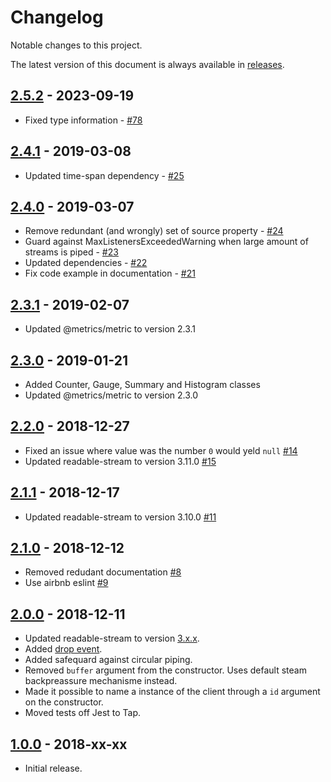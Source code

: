# Changelog

Notable changes to this project.

The latest version of this document is always available in
[releases][releases-url].


## [2.5.2] - 2023-09-19

- Fixed type information - [#78](https://github.com/metrics-js/client/pull/78)

## [2.4.1] - 2019-03-08

-   Updated time-span dependency - [#25](https://github.com/metrics-js/client/pull/25)

## [2.4.0] - 2019-03-07

-   Remove redundant (and wrongly) set of source property - [#24](https://github.com/metrics-js/client/pull/24)
-   Guard against MaxListenersExceededWarning when large amount of streams is piped - [#23](https://github.com/metrics-js/client/pull/23)
-   Updated dependencies - [#22](https://github.com/metrics-js/client/pull/22)
-   Fix code example in documentation - [#21](https://github.com/metrics-js/client/pull/21)

## [2.3.1] - 2019-02-07

-   Updated @metrics/metric to version 2.3.1

## [2.3.0] - 2019-01-21

-   Added Counter, Gauge, Summary and Histogram classes
-   Updated @metrics/metric to version 2.3.0

## [2.2.0] - 2018-12-27

-   Fixed an issue where value was the number `0` would yeld `null` [#14](https://github.com/metrics-js/client/pull/14)
-   Updated readable-stream to version 3.11.0 [#15](https://github.com/metrics-js/client/pull/15)

## [2.1.1] - 2018-12-17

-   Updated readable-stream to version 3.10.0 [#11](https://github.com/metrics-js/client/pull/11)

## [2.1.0] - 2018-12-12

-   Removed redudant documentation [#8](https://github.com/metrics-js/client/pull/8)
-   Use airbnb eslint [#9](https://github.com/metrics-js/client/pull/9)

## [2.0.0] - 2018-12-11

-   Updated readable-stream to version [3.x.x](https://github.com/nodejs/readable-stream/tree/v3.0.0#version-3xx).
-   Added [drop event](https://github.com/metrics-js/client/pull/6).
-   Added safequard against circular piping.
-   Removed `buffer` argument from the constructor. Uses default steam backpreassure mechanisme instead.
-   Made it possible to name a instance of the client through a `id` argument on the constructor.
-   Moved tests off Jest to Tap.

## [1.0.0] - 2018-xx-xx

-   Initial release.

[2.5.2]: https://github.com/metrics-js/client/compare/v2.4.1...v2.5.2
[2.4.1]: https://github.com/metrics-js/client/compare/v2.4.0...v2.4.1
[2.4.0]: https://github.com/metrics-js/client/compare/v2.3.1...v2.4.0
[2.3.1]: https://github.com/metrics-js/client/compare/v2.3.0...v2.3.1
[2.3.0]: https://github.com/metrics-js/client/compare/v2.2.0...v2.3.0
[2.2.0]: https://github.com/metrics-js/client/compare/v2.1.1...v2.2.0
[2.1.1]: https://github.com/metrics-js/client/compare/v2.1.0...v2.1.1
[2.1.0]: https://github.com/metrics-js/client/compare/v2.0.0...v2.1.0
[2.0.0]: https://github.com/metrics-js/client/compare/v1.0.0...v2.0.0
[1.0.0]: https://github.com/metrics-js/client/tree/v1.0.0
[releases-url]: https://github.com/metrics-js/client/blob/master/CHANGELOG.md
